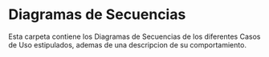 # **Diagramas de Secuencias**

Esta carpeta contiene los Diagramas de Secuencias de los diferentes Casos de Uso estipulados, ademas de una descripcion de su comportamiento.

